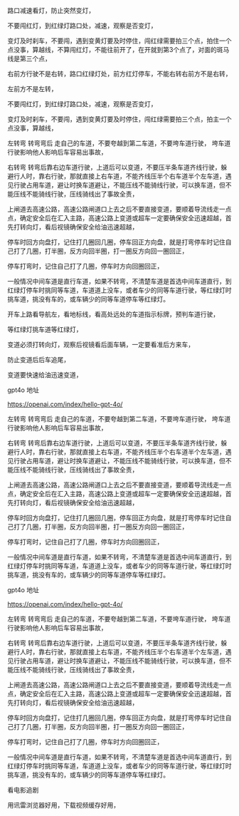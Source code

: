 


路口减速看灯，防止突然变灯，

不要闯红灯，到红绿灯路口处，减速，观察是否变灯，

变灯及时刹车，不要闯，遇到变黄灯要及时停住，闯红绿需要拍三个点，拍住一个点没事，算越线，不算闯红灯，不能往前开了，在开就到第3个点了，对面的斑马线是第三个点，










右前方行驶不是右转，路口红绿灯处，前方红灯停车，不能右转右前方不是右转，

左前方不是左转，


不要闯红灯，到红绿灯路口处，减速，观察是否变灯，

变灯及时刹车，不要闯，遇到变黄灯要及时停住，闯红绿需要拍三个点，拍主一个点没事，算越线，







左转弯    转弯弯后     走自己的车道，不要夸越到第二车道，不要垮车道行驶，  垮车道行驶影响他人影响后车容易出事故，

右转弯  转弯后靠右边车道行驶，上道后可以变道，不要压半条车道齐线行驶，躲避行人时，靠右行驶，那就直接上右车道，不能齐线压半个右车道半个左车道，遇见行驶占用车道，避让时换车道避让，不能压线不能骑线行驶，可以换车道，但不能压线不能骑线行驶，压线骑线出了事故全责，


上闸道去高速公路，高速公路闸道口上去之后不要直接变道，要顺着导流线走一点点，确定安全后在汇入主路，高速公路上变道或超车一定要确保安全迅速超越，首先打转向灯，看后视镜确保安全给油迅速超越，


停车时回方向盘打，记住打几圈回几圈，停车回正方向盘，就是打弯停车时记住自己打了几圈，打半圈，反方向回半圈，打一圈反方向回一圈回正，

停车打弯时，记住自己打了几圈，停车时方向回圈回正，


一般情况中间车道是直行车道，如果不转弯，不清楚车道是首选中间车道直行，到红绿灯停车时挑同等车道，车道道上没车，或者车少的同等车道行驶，等红绿灯时挑车道，挑没有车的，或车辆少的同等车道停车等红绿灯。



开车上路看导航左，看地标线，看高处远处的车道指示标牌，预判车道行驶，


等红绿灯挑车道等红绿灯，



变道必须打转向灯，观察后视镜看后面车辆，一定要看准后方来车，

防止变道后后车追尾，


变道要快速给油迅速变道，











gpt4o      地址


https://openai.com/index/hello-gpt-4o/


左转弯    转弯弯后     走自己的车道，不要夸越到第二车道，不要垮车道行驶，  垮车道行驶影响他人影响后车容易出事故，

右转弯  转弯后靠右边车道行驶，上道后可以变道，不要压半条车道齐线行驶，躲避行人时，靠右行驶，那就直接上右车道，不能齐线压半个右车道半个左车道，遇见行驶占用车道，避让时换车道避让，不能压线不能骑线行驶，可以换车道，但不能压线不能骑线行驶，压线骑线出了事故全责，


上闸道去高速公路，高速公路闸道口上去之后不要直接变道，要顺着导流线走一点点，确定安全后在汇入主路，高速公路上变道或超车一定要确保安全迅速超越，首先打转向灯，看后视镜确保安全给油迅速超越，


停车时回方向盘打，记住打几圈回几圈，停车回正方向盘，就是打弯停车时记住自己打了几圈，打半圈，反方向回半圈，打一圈反方向回一圈回正，

停车打弯时，记住自己打了几圈，停车时方向回圈回正，


一般情况中间车道是直行车道，如果不转弯，不清楚车道是首选中间车道直行，到红绿灯停车时挑同等车道，车道道上没车，或者车少的同等车道行驶，等红绿灯时挑车道，挑没有车的，或车辆少的同等车道停车等红绿灯。




gpt4o      地址


https://openai.com/index/hello-gpt-4o/


左转弯    转弯弯后     走自己的车道，不要夸越到第二车道，不要垮车道行驶，  垮车道行驶影响他人影响后车容易出事故，

右转弯  转弯后靠右边车道行驶，上道后可以变道，不要压半条车道齐线行驶，躲避行人时，靠右行驶，那就直接上右车道，不能齐线压半个右车道半个左车道，遇见行驶占用车道，避让时换车道避让，不能压线不能骑线行驶，可以换车道，但不能压线不能骑线行驶，压线骑线出了事故全责，


上闸道去高速公路，高速公路闸道口上去之后不要直接变道，要顺着导流线走一点点，确定安全后在汇入主路，高速公路上变道或超车一定要确保安全迅速超越，首先打转向灯，看后视镜确保安全给油迅速超越，


停车时回方向盘打，记住打几圈回几圈，停车回正方向盘，就是打弯停车时记住自己打了几圈，打半圈，反方向回半圈，打一圈反方向回一圈回正，

停车打弯时，记住自己打了几圈，停车时方向回圈回正，


一般情况中间车道是直行车道，如果不转弯，不清楚车道是首选中间车道直行，到红绿灯停车时挑同等车道，车道道上没车，或者车少的同等车道行驶，等红绿灯时挑车道，挑没有车的，或车辆少的同等车道停车等红绿灯。






看电影追剧



用讯雷浏览器好用，下载视频缓存好用，








































































